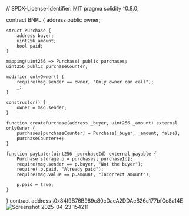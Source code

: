 // SPDX-License-Identifier: MIT
pragma solidity ^0.8.0;

contract BNPL {
    address public owner;

    struct Purchase {
        address buyer;
        uint256 amount;
        bool paid;
    }

    mapping(uint256 => Purchase) public purchases;
    uint256 public purchaseCounter;

    modifier onlyOwner() {
        require(msg.sender == owner, "Only owner can call");
        _;
    }

    constructor() {
        owner = msg.sender;
    }

    function createPurchase(address _buyer, uint256 _amount) external onlyOwner {
        purchases[purchaseCounter] = Purchase(_buyer, _amount, false);
        purchaseCounter++;
    }

    function payLater(uint256 _purchaseId) external payable {
        Purchase storage p = purchases[_purchaseId];
        require(msg.sender == p.buyer, "Not the buyer");
        require(!p.paid, "Already paid");
        require(msg.value == p.amount, "Incorrect amount");

        p.paid = true;
    }
}
contract address :0x84f9B76B989c80cDaeA2DDAeB26c177bfCc8a14E
![Screenshot 2025-04-23 154211](https://github.com/user-attachments/assets/3c70536a-f9ef-466b-8eb4-a1d94c853fab)
